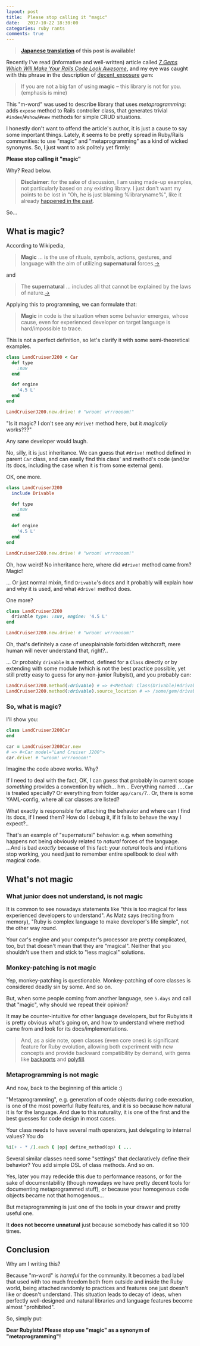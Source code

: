 ```yaml
---
layout: post
title:  Please stop calling it "magic"
date:   2017-10-22 18:30:00
categories: ruby rants
comments: true
---
```


> **[Japanese translation](https://techracho.bpsinc.jp/hachi8833/2017_11_08/47766) of this post is available!**

Recently I've read (informative and well-written) article called
[_7 Gems Which Will Make Your Rails Code Look Awesome_](https://blog.rubyroidlabs.com/2017/10/7-gems-rails-code/),
and my eye was caught with this phrase in the description of [decent_exposure](https://github.com/hashrocket/decent_exposure)
gem:

> If you are not a big fan of using **magic** – this library is not for you. (emphasis is mine)

This "m-word" was used to describe library that uses _metaprogramming_: adds `expose` method to
Rails controller class, that generates trivial `#index`/`#show`/`#new` methods for simple CRUD
situations.

I honestly don't want to offend the article's author, it is just a cause to say some important things.
Lately, it seems to be pretty spread in Ruby/Rails communities: to use "magic" and "metaprogramming"
as a kind of wicked synonyms. So, I just want to ask politely yet firmly:

**Please stop calling it "magic"**

Why? Read below.

> **Disclaimer**: for the sake of discussion, I am using made-up examples, not particularly based on
  any existing library. I just don't want my points to be lost in "Oh, he is just blaming %libraryname%",
  like it already [happened in the past](http://zverok.github.io/blog/2016-10-09-minitest.html).

So...

## What is magic?

According to Wikipedia,

> **Magic** ... is the use of rituals, symbols, actions, gestures, and language with the aim of
  utilizing **supernatural** forces.[→](https://en.wikipedia.org/wiki/Magic_%28paranormal%29)

and

> The **supernatural** ... includes all that cannot be explained by the laws of nature.[→](https://en.wikipedia.org/wiki/Supernatural)

Applying this to programming, we can formulate that:

> **Magic** in code is the situation when some behavior emerges, whose cause, even for experienced
  developer on target language is hard/impossible to trace.

This is not a perfect definition, so let's clarify it with some semi-theoretical examples.

```ruby
class LandCruiserJ200 < Car
  def type
    :suv
  end

  def engine
    '4.5 L'
  end
end

LandCruiserJ200.new.drive! # "wroom! wrrroooom!"
```

"Is it magic? I don't see any `#drive!` method here, but it _magically_ works???"

Any sane developer would laugh.

No, silly, it is just inheritance. We can guess that `#drive!` method
defined in parent `Car` class, and can easily find this class' and method's code (and/or its docs,
including the case when it is from some external gem).

OK, one more.

```ruby
class LandCruiserJ200
  include Drivable

  def type
    :suv
  end

  def engine
    '4.5 L'
  end
end

LandCruiserJ200.new.drive! # "wroom! wrrroooom!"
```

Oh, how weird! No inheritance here, where did `#drive!` method came from? Magic!

... Or just normal mixin, find `Drivable`'s docs and it probably will explain how and why it is used,
and what `#drive!` method does.

One more?

```ruby
class LandCruiserJ200
  drivable type: :suv, engine: '4.5 L'
end

LandCruiserJ200.new.drive! # "wroom! wrrroooom!"
```

Oh, that's definitely a case of unexplainable forbidden witchcraft, mere human will never understand
that, right?..

... Or probably `drivable` is a method, defined for a `Class` directly or by extending with some
module (which is not the best practice possible, yet still pretty easy to guess for any non-junior
Rubyist), and you probably can:

```ruby
LandCruiserJ200.method(:drivable) # => #<Method: Class(Drivable)#drivable>
LandCruiserJ200.method(:drivable).source_location # => /some/gem/drivable/lib/drivable.rb:123
```

### So, what is magic?

I'll show you:

```ruby
class LandCruiserJ200Car
end

car = LandCruiserJ200Car.new
# => #<Car model="Land Cruiser J200">
car.drive! # "wroom! wrrroooom!"
```

Imagine the code above works. Why?

If I need to deal with the fact, OK, I can _guess_ that probably
in current scope _something_ provides a convention by which... hm... Everything named `...Car` is
treated specially? Or everything from folder `app/cars/`?.. Or, there is some YAML-config, where all
car classes are listed?

What exactly is responsible for attaching the behavior and where can I find
its docs, if I need them? How do I debug it, if it fails to behave the way I expect?..

That's an example of "supernatural" behavior: e.g. when something happens not being obviously related
to _natural_ forces of the language. ...And is bad _exactly_ because of this fact: your _natural_
tools and intuitions stop working, you need just to remember entire spellbook to deal with magical code.

## What's not magic

### What junior does not understand, is not magic

It is common to see nowadays statements like "this is too magical for less experienced developers to
understand". As Matz says (reciting from memory), "Ruby is complex language to make developer's life
simple", not the other way round.

Your car's engine and your computer's processor are pretty complicated, too, but that doesn't mean
that they are "magical". Neither that you shouldn't use them and stick to "less magical" solutions.

### Monkey-patching is not magic

Yep, monkey-patching is questionable. Monkey-patching of core classes is considered deadly sin by some.
And so on.

But, when some people coming from another language, see `5.days` and call that "magic", why
should we repeat their opinion?

It may be counter-intuitive for other language developers, but for
Rubyists it is pretty obvious what's going on, and how to understand where method came from and look
for its docs/implementations.

> And, as a side note, open classes (even core ones) is significant feature for Ruby evolution,
  allowing both experiment with new concepts and provide backward compatibility by demand, with
  gems like [backports](https://github.com/marcandre/backports) and
  [polyfill](https://github.com/AaronLasseigne/polyfill).

### Metaprogramming is not magic

And now, back to the beginning of this article :)

"Metaprogramming", e.g. generation of code objects during code execution, is one of the most powerful
Ruby features, and it is so because how natural it is for the language. And due to this naturality,
it is one of the first and the best guesses for code design in most cases.

Your class needs to have several math operators, just delegating to internal values? You do

```ruby
%i[+ - * /].each { |op| define_method(op) { ...
```

Several similar classes need some "settings" that declaratively define their behavior? You add simple
DSL of class methods. And so on.

Yes, later you may redecide this due to performance reasons, or for the sake of documentability (though
nowadays we have pretty decent tools for documenting metaprogrammed stuff), or because your homogenous
code objects became not that homogenous...

But metaprogramming is just one of the tools in your drawer and pretty useful one.

It **does not become unnatural** just because somebody has called it so 100 times.

## Conclusion

Why am I writing this?

Because "m-word" is _harmful_ for the community. It becomes a bad label that used
with too much freedom both from outside and inside the Ruby world, being attached randomly to
practices and features one just doesn't like or doesn't understand. This situation leads to decay
of ideas, when perfectly well-designed and natural libraries and language features become almost
"prohibited".

So, simply put:

**Dear Rubyists! Please stop use "magic" as a synonym of "metaprogramming"!**
